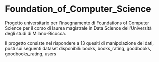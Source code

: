 # Foundation_of_Computer_Science
Progetto universitario per l'insegnamento di Foundations of Computer Science per il corso di laurea magistrale in Data Science dell'Università degli studi di Milano-Bicocca.

Il progetto consiste nel rispondere a 13 quesiti di manipolazione dei dati, posti sui seguenti dataset disponibili: books, books_rating, goodbooks, goodbooks_rating, users

